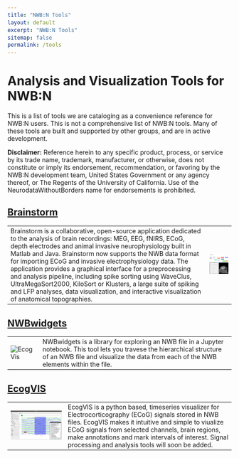 ```yaml
---
title: "NWB:N Tools"
layout: default
excerpt: "NWB:N Tools"
sitemap: false
permalink: /tools
---
```



# Analysis and Visualization Tools for NWB:N

This is a list of tools we are cataloging as a convenience reference for NWB:N users. This
is not a comprehensive list of NWB:N tools. Many of these tools are built and supported by
other groups, and are in active development.

**Disclaimer:** Reference herein to any specific product, process, or service by its trade name, trademark, manufacturer, or otherwise, does not constitute or imply its endorsement, recommendation, or favoring by the NWB:N development team, United States Government or any agency thereof, or The Regents of the University of California. Use of the NeurodataWithoutBorders name for endorsements is prohibited.

## [Brainstorm](https://neuroimage.usc.edu/brainstorm/Introduction)
<html>
  <table border="0">
    <tr>
      <td>Brainstorm is a collaborative, open-source application dedicated to the analysis of brain recordings:
MEG, EEG, fNIRS, ECoG, depth electrodes and animal invasive neurophysiology built in Matlab and Java. Brainstorm now supports the NWB data format for importing ECoG and invasive electrophysiology data. The application provides a graphical interface for a preprocessing and analysis pipeline, including spike sorting using WaveClus, UltraMegaSort2000, KiloSort or Klusters, a large suite of spiking and LFP analyses, data visualization, and interactive visualization of anatomical topographies.</td>
      <td><img alt="Brainstorm" src="../images/brainstorm.jpg" width="550" class="center-block"></td>
    </tr>
  </table>
</html>

## [NWBwidgets](https://github.com/NeurodataWithoutBorders/nwb-jupyter-widgets)
<html>
  <table border="0">
    <tr>
      <td><img alt="EcogVis" src="https://drive.google.com/uc?export=download&id=1JtI2KtT8MielIMvvtgxRzFfBTdc41LiE" width="1000" class="center-block"></td>
      <td>NWBwidgets is a library for exploring an NWB file in a Jupyter notebook. This tool lets you travese the hierarchical structure of an NWB file and visualize the data from each of the NWB elements within the file.</td>
    </tr>
  </table>
</html>
  
## [EcogVIS](https://github.com/bendichter/ecogVIS)
<html>
  <table border="0">
    <tr>
      <td><img alt="EcogVis" src="../images/EcogVIS_screenshot.png" width="1000" class="center-block"></td>
      <td>EcogVIS is a python based, timeseries visualizer for Electrocorticography (ECoG) signals stored in NWB files. EcogVIS makes it intuitive and simple to viualize ECoG signals from selected channels, brain regions, make annotations and mark intervals of interest. Signal processing and analysis tools will soon be added. <br></td>
    </tr>
  </table>
</html>